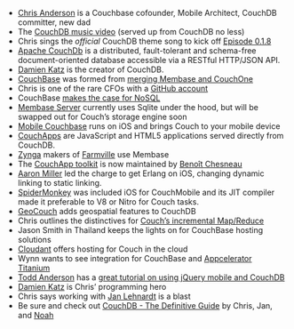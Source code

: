 * [Chris Anderson](https://twitter.com/jchris) is a Couchbase cofounder, Mobile Architect, CouchDB committer, new dad
* The [CouchDB music video](http://jchris.couchone.com/_utils/document.html?files/couchdb-music) (served up from CouchDB no less)
* Chris sings the _official_ CouchDB theme song to kick off [Episode 0.1.8](http://thechangelog.com/post/457259567/episode-0-1-8-nosql-smackdown)
* [Apache CouchDb](http://couchdb.apache.org/) is a distributed, fault-tolerant and schema-free document-oriented database accessible via a RESTful HTTP/JSON API.
* [Damien Katz](http://damienkatz.net/) is the creator of CouchDB.
* [CouchBase](http://www.couchbase.com/) was formed from [merging Membase and CouchOne](http://www.couchbase.com/merger/technology-vision)
* Chris is one of the rare CFOs with a [GitHub account](https://github.com/jchris)
* CouchBase [makes the case for NoSQL](http://www.couchbase.com/why-nosql/nosql-database)
* [Membase Server](http://www.couchbase.com/products-and-services/membase-server) currently uses Sqlite under the hood, but will be swapped out for Couch’s storage engine soon
* [Mobile Couchbase](http://www.couchbase.com/products-and-services/mobile-couchbase) runs on iOS and brings Couch to your mobile device
* [CouchApps](http://couchapp.org/page/index) are JavaScript and HTML5 applications served directly from CouchDB.
* [Zynga](http://www.zynga.com/) makers of [Farmville](http://www.farmville.com/) use Membase
* The [CouchApp toolkit](https://github.com/couchapp/couchapp) is now maintained by [Benoît Chesneau](https://twitter.com/benoitc)
* [Aaron Miller](https://twitter.com/#!/apage43) led the charge to get Erlang on iOS, changing dynamic linking to static linking.
* [SpiderMonkey](http://www.mozilla.org/js/spidermonkey/) was included iOS for CouchMobile and its JIT compiler made it preferable to V8 or Nitro for Couch tasks.
* [GeoCouch](http://vmx.cx/cgi-bin/blog/index.cgi/geocouch-the-future-is-now%3A2010-05-03%3Aen%2CCouchDB%2CPython%2CErlang%2Cgeo) adds geospatial features to CouchDB
* Chris outlines the distinctives for [Couch’s incremental Map/Reduce](http://wiki.apache.org/couchdb/Introduction_to_CouchDB_views)
* Jason Smith in Thailand keeps the lights on for CouchBase hosting solutions
* [Cloudant](https://cloudant.com/) offers hosting for Couch in the cloud
* Wynn wants to see integration for CouchBase and [Appcelerator Titanium](http://thechangelog.com/post/334287138/episode-0-0-8-marshall-culpepper-from-appcelerator-titan)
* [Todd Anderson](https://twitter.com/bustardcelly) has a [great tutorial on using jQuery mobile and CouchDB](http://blog.couchbase.com/tutorial-couchdb-jquery-mobile)
* [Damien Katz](http://damienkatz.net/) is Chris’ programming hero
* Chris says working with [Jan Lehnardt](http://twitter.com/janl) is a blast
* Be sure and check out [CouchDB - The Definitive Guide](http://guide.couchdb.org/index.html) by Chris, Jan, and [Noah](https://twitter.com/nslater)
